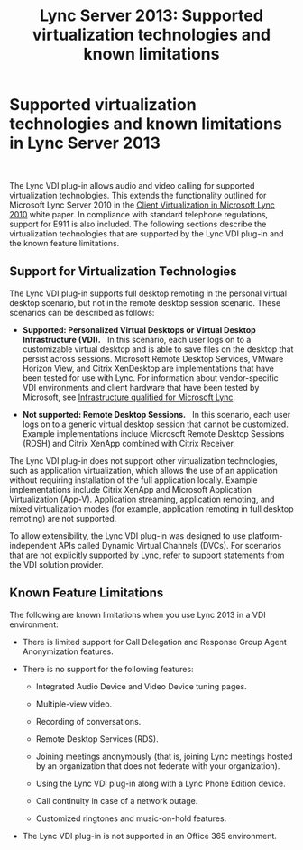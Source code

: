 ﻿---
title: 'Lync Server 2013: Supported virtualization technologies and known limitations'
TOCTitle: Supported virtualization technologies and known limitations
ms:assetid: 6d3d749d-e840-4c05-afae-d6e69e7616aa
ms:mtpsurl: https://technet.microsoft.com/en-us/library/JJ204982(v=OCS.15)
ms:contentKeyID: 48184428
ms.date: 02/07/2017
mtps_version: v=OCS.15
---

# Supported virtualization technologies and known limitations in Lync Server 2013

 


The Lync VDI plug-in allows audio and video calling for supported virtualization technologies. This extends the functionality outlined for Microsoft Lync Server 2010 in the [Client Virtualization in Microsoft Lync 2010](https://go.microsoft.com/fwlink/?linkid=330447) white paper. In compliance with standard telephone regulations, support for E911 is also included. The following sections describe the virtualization technologies that are supported by the Lync VDI plug-in and the known feature limitations.

## Support for Virtualization Technologies

The Lync VDI plug-in supports full desktop remoting in the personal virtual desktop scenario, but not in the remote desktop session scenario. These scenarios can be described as follows:

  - **Supported: Personalized Virtual Desktops or Virtual Desktop Infrastructure (VDI).**   In this scenario, each user logs on to a customizable virtual desktop and is able to save files on the desktop that persist across sessions. Microsoft Remote Desktop Services, VMware Horizon View, and Citrix XenDesktop are implementations that have been tested for use with Lync. For information about vendor-specific VDI environments and client hardware that have been tested by Microsoft, see [Infrastructure qualified for Microsoft Lync](https://go.microsoft.com/fwlink/?linkid=313435).

  - **Not supported: Remote Desktop Sessions.**   In this scenario, each user logs on to a generic virtual desktop session that cannot be customized. Example implementations include Microsoft Remote Desktop Sessions (RDSH) and Citrix XenApp combined with Citrix Receiver.

The Lync VDI plug-in does not support other virtualization technologies, such as application virtualization, which allows the use of an application without requiring installation of the full application locally. Example implementations include Citrix XenApp and Microsoft Application Virtualization (App-V). Application streaming, application remoting, and mixed virtualization modes (for example, application remoting in full desktop remoting) are not supported.

To allow extensibility, the Lync VDI plug-in was designed to use platform-independent APIs called Dynamic Virtual Channels (DVCs). For scenarios that are not explicitly supported by Lync, refer to support statements from the VDI solution provider.

## Known Feature Limitations

The following are known limitations when you use Lync 2013 in a VDI environment:

  - There is limited support for Call Delegation and Response Group Agent Anonymization features.

  - There is no support for the following features:
    
      - Integrated Audio Device and Video Device tuning pages.
    
      - Multiple-view video.
    
      - Recording of conversations.
    
      - Remote Desktop Services (RDS).
    
      - Joining meetings anonymously (that is, joining Lync meetings hosted by an organization that does not federate with your organization).
    
      - Using the Lync VDI plug-in along with a Lync Phone Edition device.
    
      - Call continuity in case of a network outage.
    
      - Customized ringtones and music-on-hold features.

  - The Lync VDI plug-in is not supported in an Office 365 environment.

